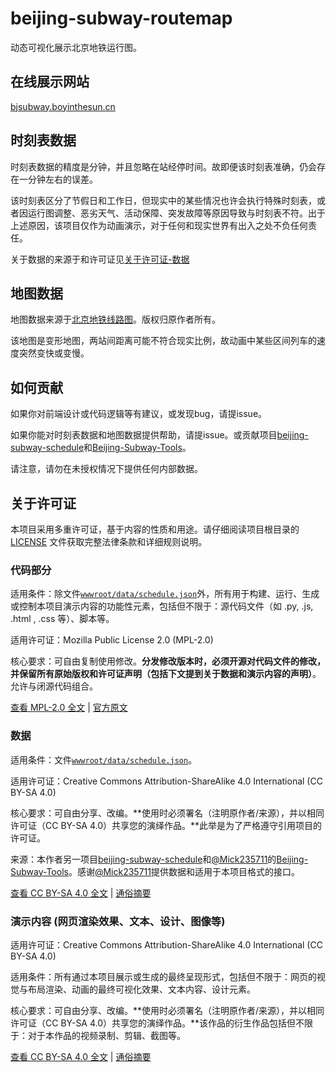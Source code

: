 # beijing-subway-routemap

动态可视化展示北京地铁运行图。

## 在线展示网站

[bjsubway.boyinthesun.cn](https://bjsubway.boyinthesun.cn)

## 时刻表数据

时刻表数据的精度是分钟，并且忽略在站经停时间。故即便该时刻表准确，仍会存在一分钟左右的误差。

该时刻表区分了节假日和工作日，但现实中的某些情况也许会执行特殊时刻表，或者因运行图调整、恶劣天气、活动保障、突发故障等原因导致与时刻表不符。出于上述原因，该项目仅作为动画演示，对于任何和现实世界有出入之处不负任何责任。

关于数据的来源于和许可证见[关于许可证-数据](#数据)

## 地图数据

地图数据来源于[北京地铁线路图](https://map.bjsubway.com/)。版权归原作者所有。

该地图是变形地图，两站间距离可能不符合现实比例，故动画中某些区间列车的速度突然变快或变慢。

## 如何贡献

如果你对前端设计或代码逻辑等有建议，或发现bug，请提issue。

如果你能对时刻表数据和地图数据提供帮助，请提issue。或贡献项目[beijing-subway-schedule](https://github.com/BoyInTheSun/beijing-subway-schedule)和[Beijing-Subway-Tools](https://github.com/Mick235711/Beijing-Subway-Tools)。

请注意，请勿在未授权情况下提供任何内部数据。

## 关于许可证

本项目采用多重许可证，基于内容的性质和用途。请仔细阅读项目根目录的 [LICENSE](./LICENSE) 文件获取完整法律条款和详细规则说明。

### 代码部分

适用条件：除文件[`wwwroot/data/schedule.json`](wwwroot/data/schedule.json)外，所有用于构建、运行、生成或控制本项目演示内容的功能性元素，包括但不限于：源代码文件（如 .py, .js, .html , .css 等）、脚本等。

适用许可证：Mozilla Public License 2.0 (MPL-2.0)

核心要求：可自由复制使用修改。**分发修改版本时，必须开源对代码文件的修改，并保留所有原始版权和许可证声明（包括下文提到关于数据和演示内容的声明）**。允许与闭源代码组合。

[查看 MPL-2.0 全文](./LICENSE-MPL) | [官方原文](https://www.mozilla.org/en-US/MPL/2.0/)

### 数据

适用条件：文件[`wwwroot/data/schedule.json`](wwwroot/data/schedule.json)。

适用许可证：Creative Commons Attribution-ShareAlike 4.0 International (CC BY-SA 4.0)

核心要求：可自由分享、改编。**使用时必须署名（注明原作者/来源），并以相同许可证（CC BY-SA 4.0）共享您的演绎作品。**此举是为了严格遵守引用项目的许可证。

来源：本作者另一项目[beijing-subway-schedule](https://github.com/BoyInTheSun/beijing-subway-schedule)和[@Mick235711](https://github.com/Mick235711)的[Beijing-Subway-Tools](https://github.com/Mick235711/Beijing-Subway-Tools)。感谢[@Mick235711](https://github.com/Mick235711)提供数据和适用于本项目格式的接口。

[查看 CC BY-SA 4.0 全文](./LICENSE-CC-BY-SA) | [通俗摘要](https://creativecommons.org/licenses/by-sa/4.0/deed.zh-hans)

### 演示内容 (网页渲染效果、文本、设计、图像等)

适用许可证：Creative Commons Attribution-ShareAlike 4.0 International (CC BY-SA 4.0)

适用条件：所有通过本项目展示或生成的最终呈现形式，包括但不限于：网页的视觉与布局渲染、动画的最终可视化效果、文本内容、设计元素。

核心要求：可自由分享、改编。**使用时必须署名（注明原作者/来源），并以相同许可证（CC BY-SA 4.0）共享您的演绎作品。**该作品的衍生作品包括但不限于：对于本作品的视频录制、剪辑、截图等。

[查看 CC BY-SA 4.0 全文](./LICENSE-CC-BY-SA) | [通俗摘要](https://creativecommons.org/licenses/by-sa/4.0/deed.zh-hans)

